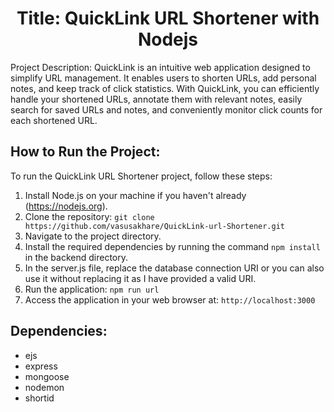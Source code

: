 <h1 align="center">
  Title: QuickLink URL Shortener with Nodejs
</h1>

Project Description:
QuickLink is an intuitive web application designed to simplify URL management. It enables users to shorten URLs, add personal notes, and keep track of click statistics. With QuickLink, you can efficiently handle your shortened URLs, annotate them with relevant notes, easily search for saved URLs and notes, and conveniently monitor click counts for each shortened URL.


<h2>
  How to Run the Project:
</h2>

To run the QuickLink URL Shortener project, follow these steps:
1. Install Node.js on your machine if you haven't already (https://nodejs.org).
2. Clone the repository: `git clone https://github.com/vasusakhare/QuickLink-url-Shortener.git`
3. Navigate to the project directory.
4. Install the required dependencies by running the command `npm install` in the backend directory.
5. In the server.js file, replace the database connection URI or you can also use it without replacing it as I have provided a valid URI.
6. Run the application: `npm run url`
7. Access the application in your web browser at: `http://localhost:3000`


<h2>
 Dependencies:
</h2>

- ejs
- express
- mongoose
- nodemon
- shortid



